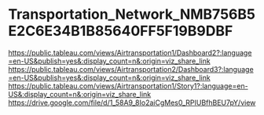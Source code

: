 # Transportation_Network_NMB756B5E2C6E34B1B85640FF5F19B9DBF
https://public.tableau.com/views/Airtransportation1/Dashboard2?:language=en-US&publish=yes&:display_count=n&:origin=viz_share_link
https://public.tableau.com/views/Airtransportation2/Dashboard3?:language=en-US&publish=yes&:display_count=n&:origin=viz_share_link
https://public.tableau.com/views/Airtransportation1/Story1?:language=en-US&:display_count=n&:origin=viz_share_link
https://drive.google.com/file/d/1_58A9_8Io2aiCgMes0_RPIUBfhBEU7pY/view
